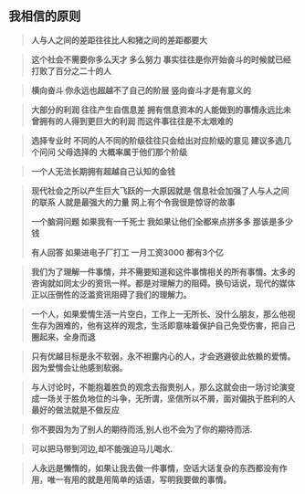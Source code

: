 ## 我相信的原则

> **人与人之间的差距往往比人和猪之间的差距都要大**

> **这个社会不需要你多么天才 多么努力  事实往往是你开始奋斗的时候就已经打败了百分之二十的人**

> **横向奋斗 你永远也超越不了自己的阶层  竖向奋斗才是有意义的**

> **大部分的利润  往往产生自信息差  拥有信息资本的人能做到的事情永远比未曾拥有的人得到更巨大的利润  而这件事往往是不太艰难的**

> **选择专业时  不同的人不同的阶级往往只会给出对应阶级的意见  建议多选几个问问   父母选择的   大概率属于他们那个阶级**

> **一个人无法长期拥有超越自己认知的金钱**

> **现代社会之所以产生巨大飞跃的一大原因就是   信息社会加强了人与人之间的联系  人就是最强大的力量  网上有个令我很是惊讶的故事**
>
> **一个脑洞问题  如果我有一千死士  我如果让他们全都来点拼多多   那该是多少钱**
>
> **有人回答   如果进电子厂打工  一月工资3000  都有3个亿**

> **我们为了理解一件事情，并不需要知道和这件事情相关的所有事情。太多的咨询就如同太少的资讯一样。都是对理解力的阻碍。换句话说，现代的媒体正以压倒性的泛滥资讯阻碍了我们的理解力。**

> **一个人，如果爱情生活一片空白，工作上一无所长、没什么朋友，那么他视生存为困难的，他有这样的观念，生活即意味着保护自己免受伤害，把自己圈起来，全身而退**

> **只有优越目标是永不软弱，永不袒露内心的人，才会逃避彼此依赖的爱情。因为爱情会让他感到软弱。**

> **与人讨论时，不能抱着胜负的观念去指责别人，那么这就会由一场讨论演变成一场关于胜负地位的斗争，无所谓，坚信所以不屑，面对偏执于胜利的人最好的做法就是不做反应**

> **你不要因为为了别人的期待而活,别人也不会为了你的期待而活.**

> **可以把马带到河边,却不能强迫马儿喝水.**

> **人永远是懒惰的，如果让我去做一件事情，空话大话复杂的东西都没有作用，唯一有用的就是用简单的话语，写明我要做的事情。**